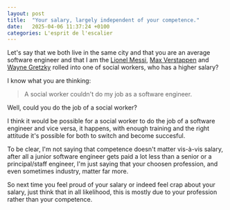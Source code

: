 ```yaml
---
layout: post
title:  "Your salary, largely independent of your competence."
date:   2025-04-06 11:37:24 +0100
categories: L'esprit de l'escalier
---
```


Let's say that we both live in the same city and that you are an average software engineer and that I am the [Lionel Messi](https://en.wikipedia.org/wiki/Lionel_Messi), [Max Verstappen](https://en.wikipedia.org/wiki/Max_Verstappen) and [Wayne Gretzky](https://en.wikipedia.org/wiki/Wayne_Gretzky) rolled into one of social workers, who has a higher salary?

I know what you are thinking:

> A social worker couldn't do my job as a software engineer.

Well, could you do the job of a social worker?

I think it would be possible for a social worker to do the job of a software engineer and vice versa, it happens, with enough training and the right attitude it's possible for both to switch and become succesful.

To be clear, I'm not saying that competence doesn't matter vis-à-vis salary, after all a junior software engineer gets paid a lot less than a senior or a principal/staff engineer, I'm just saying that your choosen profession, and even sometimes industry, matter far more.

So next time you feel proud of your salary or indeed feel crap about your salary, just think that in all likelihood, this is mostly due to your profession rather than your competence.



